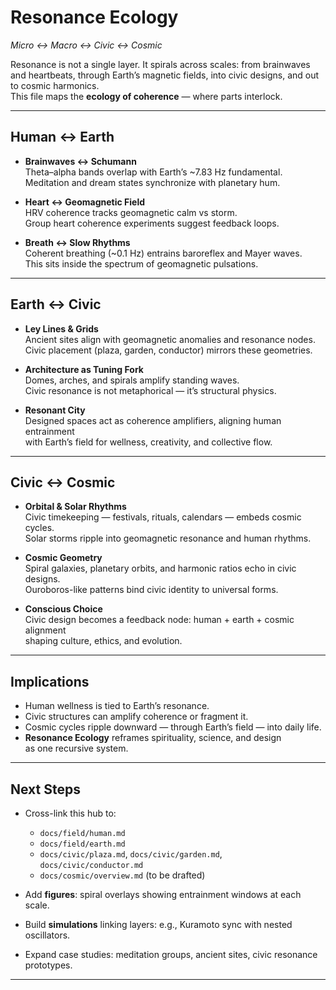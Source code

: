# Resonance Ecology  
*Micro ↔ Macro ↔ Civic ↔ Cosmic*

Resonance is not a single layer. It spirals across scales: from brainwaves and heartbeats, through Earth’s magnetic fields, into civic designs, and out to cosmic harmonics.  
This file maps the **ecology of coherence** — where parts interlock.

---

## Human ↔ Earth

- **Brainwaves ↔ Schumann**  
  Theta–alpha bands overlap with Earth’s ~7.83 Hz fundamental.  
  Meditation and dream states synchronize with planetary hum.  

- **Heart ↔ Geomagnetic Field**  
  HRV coherence tracks geomagnetic calm vs storm.  
  Group heart coherence experiments suggest feedback loops.  

- **Breath ↔ Slow Rhythms**  
  Coherent breathing (~0.1 Hz) entrains baroreflex and Mayer waves.  
  This sits inside the spectrum of geomagnetic pulsations.

---

## Earth ↔ Civic

- **Ley Lines & Grids**  
  Ancient sites align with geomagnetic anomalies and resonance nodes.  
  Civic placement (plaza, garden, conductor) mirrors these geometries.  

- **Architecture as Tuning Fork**  
  Domes, arches, and spirals amplify standing waves.  
  Civic resonance is not metaphorical — it’s structural physics.  

- **Resonant City**  
  Designed spaces act as coherence amplifiers, aligning human entrainment  
  with Earth’s field for wellness, creativity, and collective flow.

---

## Civic ↔ Cosmic

- **Orbital & Solar Rhythms**  
  Civic timekeeping — festivals, rituals, calendars — embeds cosmic cycles.  
  Solar storms ripple into geomagnetic resonance and human rhythms.  

- **Cosmic Geometry**  
  Spiral galaxies, planetary orbits, and harmonic ratios echo in civic designs.  
  Ouroboros-like patterns bind civic identity to universal forms.  

- **Conscious Choice**  
  Civic design becomes a feedback node: human + earth + cosmic alignment  
  shaping culture, ethics, and evolution.

---

## Implications

- Human wellness is tied to Earth’s resonance.  
- Civic structures can amplify coherence or fragment it.  
- Cosmic cycles ripple downward — through Earth’s field — into daily life.  
- **Resonance Ecology** reframes spirituality, science, and design  
  as one recursive system.

---

## Next Steps

- Cross-link this hub to:  
  - `docs/field/human.md`  
  - `docs/field/earth.md`  
  - `docs/civic/plaza.md`, `docs/civic/garden.md`, `docs/civic/conductor.md`  
  - `docs/cosmic/overview.md` (to be drafted)

- Add **figures**: spiral overlays showing entrainment windows at each scale.  
- Build **simulations** linking layers: e.g., Kuramoto sync with nested oscillators.  
- Expand case studies: meditation groups, ancient sites, civic resonance prototypes.

---
